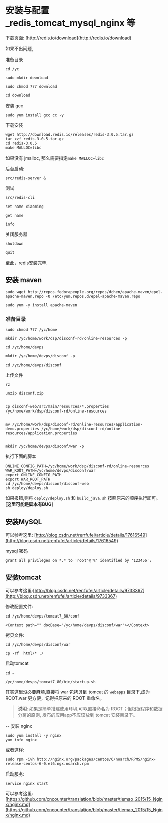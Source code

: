 
# 安装与配置_redis_tomcat_mysql_nginx 等



下载页面: [http://redis.io/download](http://redis.io/download)

如果不出问题,

准备目录

	cd /yc
	
	sudo mkdir download
	
	sudo chmod 777 download
	
	cd download

安装 gcc
	
	sudo yum install gcc cc -y

下载安装

	wget http://download.redis.io/releases/redis-3.0.5.tar.gz
	tar xzf redis-3.0.5.tar.gz
	cd redis-3.0.5
	make MALLOC=libc

如果没有 jmalloc, 那么需要指定`make MALLOC=libc`


后台启动:

	src/redis-server &

测试

	src/redis-cli
	
	set name xiaoming
	
	get name
	
	info

关闭服务器
	
	shutdown
	
	quit

至此，redis安装完毕.


## 安装 maven

	sudo wget http://repos.fedorapeople.org/repos/dchen/apache-maven/epel-apache-maven.repo -O /etc/yum.repos.d/epel-apache-maven.repo
	
	sudo yum -y install apache-maven


### 准备目录

	sudo chmod 777 /yc/home
	
	mkdir /yc/home/work/dsp/disconf-rd/online-resources -p
	
	cd /yc/home/devps
	
	mkdir /yc/home/devps/disconf -p
	
	cd /yc/home/devps/disconf


上传文件

	rz
	
	unzip disconf.zip
	
	
	cp disconf-web/src/main/resources/*.properties /yc/home/work/dsp/disconf-rd/online-resources
	
	
	mv /yc/home/work/dsp/disconf-rd/online-resources/application-demo.properties /yc/home/work/dsp/disconf-rd/online-resources/application.properties
	
	
	mkdir /yc/home/devps/disconf/war -p

执行下面的脚本



	ONLINE_CONFIG_PATH=/yc/home/work/dsp/disconf-rd/online-resources
	WAR_ROOT_PATH=/yc/home/devps/disconf/war
	export ONLINE_CONFIG_PATH
	export WAR_ROOT_PATH
	cd /yc/home/devps/disconf/disconf-web
	sh deploy/deploy.sh


如果报错,则将 `deploy/deploy.sh` 和  `build_java.sh` 按照原来的顺序执行即可。[**这里可能是脚本有BUG**]


## 安装MySQL

可以参考这里: [http://blog.csdn.net/renfufei/article/details/17616549](http://blog.csdn.net/renfufei/article/details/17616549)

mysql 密码


	grant all privileges on *.* to 'root'@'%' identified by '123456';


## 安装tomcat

可以参考这里:[http://blog.csdn.net/renfufei/article/details/9733367](http://blog.csdn.net/renfufei/article/details/9733367)


修改配置文件:

	cd /yc/home/devps/tomcat7_80/conf
	
	<Context path="" docBase="/yc/home/devps/disconf/war"></Context>
	

拷贝文件:

	cd /yc/home/devps/disconf/war
	
	cp -rf  html/* ./

启动tomcat

	cd ~
	
	/yc/home/devps/tomcat7_80/bin/startup.sh


其实这里没必要麻烦,直接将 war 包拷贝到 tomcat 的 `webapps` 目录下,成为 ROOT.war 更方便，记得把原来的 ROOT 重命名。

> **说明**: 如果是简单搭建使用环境,可以直接命名为 ROOT；但根据程序和数据分离的原则, 发布的应用app不应该放到 tomcat 安装目录下。


-- 安装 nginx

	sudo yum install -y nginx
	yum info nginx

或者这样: 



	sudo rpm -ivh http://nginx.org/packages/centos/6/noarch/RPMS/nginx-release-centos-6-0.el6.ngx.noarch.rpm

启动服务:	
	
	service nginx start



可以参考这里: [https://github.com/cncounter/translation/blob/master/tiemao_2015/15_Nginx/nginx.md](https://github.com/cncounter/translation/blob/master/tiemao_2015/15_Nginx/nginx.md)



